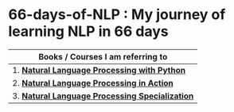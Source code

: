 # 66-days-of-NLP : My journey of learning NLP in 66 days

|Books / Courses I am referring to|
| ----- |
| 1. [**Natural Language Processing with Python**](https://www.nltk.org/book/) |
| 2. [**Natural Language Processing in Action**](https://www.manning.com/books/natural-language-processing-in-action) |
| 3. [**Natural Language Processing Specialization**](https://www.coursera.org/specializations/natural-language-processing) |

